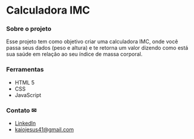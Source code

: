 # Calculadora IMC

### Sobre o projeto

Esse projeto tem como objetivo criar uma calculadora IMC, onde você passa seus dados (peso e altura) e te retorna um valor dizendo como está sua saúde em relação ao seu índice de massa corporal.

<!-- ### Telas -->

<!-- ![Design preview for the FAQ accordion card coding challenge](./.github/preview.png)

![Design preview for the FAQ accordion card coding challenge](./.github/preview2.png) -->

<!-- ### Links -->

<!-- [Solution URL](https://kaiojesus.github.io/FAQ-Card/) -->

### Ferramentas

- HTML 5
- CSS
- JavaScript

<!-- ### 📝 Aprendizado

Eu estou desenvolvendo minhas habilidades com o JavaScript. Aprendi algumas funções e na evolução de como chamá-las/declará-las. Estou melhorando minhas habilidades com CSS, o flexbox está saindo com mais naturalidade.

### Desenvolvimento contínuo

Não devo voltar nesse projeto por agora, ele está incompleto, preciso deixá-lo um pouco mais responsivo além de acrescentar algumas novas funcionalidades, entretanto começarei um novo projeto. -->

### Contato ✉

- [LinkedIn](https://www.linkedin.com/in/kaio-jesus/) 
- [kaiojesus41@gmail.com](kaiojesus41@gmail.com)